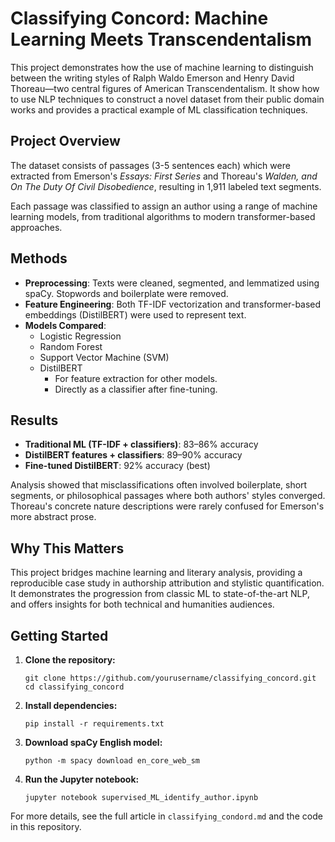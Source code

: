 # Classifying Concord: Machine Learning Meets Transcendentalism

This project demonstrates how the use of machine learning to distinguish between the writing styles of Ralph Waldo Emerson and Henry David Thoreau—two central figures of American Transcendentalism. It show how to use NLP techniques to construct a novel dataset from their public domain works and provides a practical example of ML classification techniques.

## Project Overview

The dataset consists of passages (3-5 sentences each) which were extracted from Emerson's *Essays: First Series* and Thoreau's *Walden, and On The Duty Of Civil Disobedience*, resulting in 1,911 labeled text segments.

Each passage was classified to assign an author using a range of machine learning models, from traditional algorithms to modern transformer-based approaches.

## Methods

- **Preprocessing**: Texts were cleaned, segmented, and lemmatized using spaCy. Stopwords and boilerplate were removed.
- **Feature Engineering**: Both TF-IDF vectorization and transformer-based embeddings (DistilBERT) were used to represent text.
- **Models Compared**:
  - Logistic Regression
  - Random Forest
  - Support Vector Machine (SVM)
  - DistilBERT
    - For feature extraction for other models.
    - Directly as a classifier after fine-tuning.

## Results

- **Traditional ML (TF-IDF + classifiers)**: 83–86% accuracy
- **DistilBERT features + classifiers**: 89–90% accuracy
- **Fine-tuned DistilBERT**: 92% accuracy (best)

Analysis showed that misclassifications often involved boilerplate, short segments, or philosophical passages where both authors' styles converged. Thoreau's concrete nature descriptions were rarely confused for Emerson's more abstract prose.

## Why This Matters

This project bridges machine learning and literary analysis, providing a reproducible case study in authorship attribution and stylistic quantification. It demonstrates the progression from classic ML to state-of-the-art NLP, and offers insights for both technical and humanities audiences.

## Getting Started

1. **Clone the repository:**

   ```shell
   git clone https://github.com/yourusername/classifying_concord.git
   cd classifying_concord
   ```

2. **Install dependencies:**

   ```shell
   pip install -r requirements.txt
   ```

3. **Download spaCy English model:**

   ```shell
   python -m spacy download en_core_web_sm
   ```

4. **Run the Jupyter notebook:**

   ```shell
   jupyter notebook supervised_ML_identify_author.ipynb
   ```

For more details, see the full article in `classifying_condord.md` and the code in this repository.
